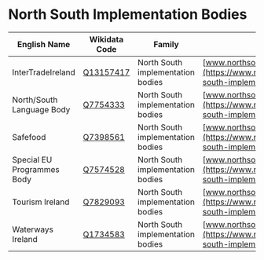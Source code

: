 # North South Implementation Bodies

<!--
  **WARNING!**
  This file is auto-generated. Do not edit it directly as your changes will be overwritten.
  Please edit the source file  instead.
-->

| English Name | Wikidata Code | Family | Source URL |
|---|---|---|---|
| InterTradeIreland | [Q13157417](https://www.wikidata.org/wiki/Q13157417) | North South implementation bodies | [www.northsouthministerialcouncil.org](https://www.northsouthministerialcouncil.org/north-south-implementation-bodies) |
| North/South Language Body | [Q7754333](https://www.wikidata.org/wiki/Q7754333) | North South implementation bodies | [www.northsouthministerialcouncil.org](https://www.northsouthministerialcouncil.org/north-south-implementation-bodies) |
| Safefood | [Q7398561](https://www.wikidata.org/wiki/Q7398561) | North South implementation bodies | [www.northsouthministerialcouncil.org](https://www.northsouthministerialcouncil.org/north-south-implementation-bodies) |
| Special EU Programmes Body | [Q7574528](https://www.wikidata.org/wiki/Q7574528) | North South implementation bodies | [www.northsouthministerialcouncil.org](https://www.northsouthministerialcouncil.org/north-south-implementation-bodies) |
| Tourism Ireland | [Q7829093](https://www.wikidata.org/wiki/Q7829093) | North South implementation bodies | [www.northsouthministerialcouncil.org](https://www.northsouthministerialcouncil.org/north-south-implementation-bodies) |
| Waterways Ireland | [Q1734583](https://www.wikidata.org/wiki/Q1734583) | North South implementation bodies | [www.northsouthministerialcouncil.org](https://www.northsouthministerialcouncil.org/north-south-implementation-bodies) |